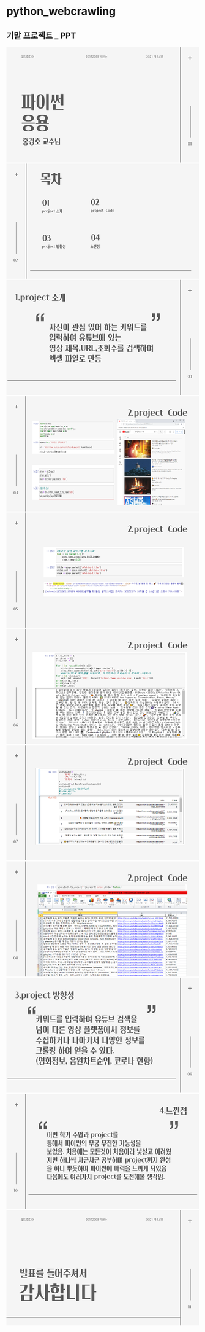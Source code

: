 # python_webcrawling

## 기말 프로젝트 _ PPT

<img src="슬라이드1.PNG" height = "300" width="700">
<img src="슬라이드2.PNG" height = "300" width="700">
<img src="슬라이드3.PNG" height = "300" width="700">
<img src="슬라이드4.PNG" height = "300" width="700">
<img src="슬라이드5.PNG" height = "300" width="700">
<img src="슬라이드6.PNG" height = "300" width="700">
<img src="슬라이드7.PNG" height = "300" width="700">
<img src="슬라이드8.PNG" height = "300" width="700">
<img src="슬라이드9.PNG" height = "300" width="700">
<img src="슬라이드10.PNG" height = "300" width="700">
<img src="슬라이드11.PNG" height = "300" width="700">
